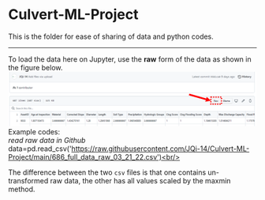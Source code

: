 # Culvert-ML-Project
This is the folder for ease of sharing of data and python codes.<br/>
***
To load the data here on Jupyter, use the **raw** form of the data as shown in the figure below.<br/>
<img src="https://github.com/JQi-14/Culvert-ML-Project/blob/main/Misc./note.png?raw=true" />
Example codes:<br/>
*read raw data in Github*<br/>
data=pd.read_csv('https://raw.githubusercontent.com/JQi-14/Culvert-ML-Project/main/686_full_data_raw_03_21_22.csv')<br/>

The difference between the two <code>csv</code> files is that one contains un-transformed raw data, the other has all values scaled by the maxmin method.
